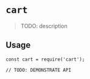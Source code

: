 # `cart`

> TODO: description

## Usage

```
const cart = require('cart');

// TODO: DEMONSTRATE API
```
